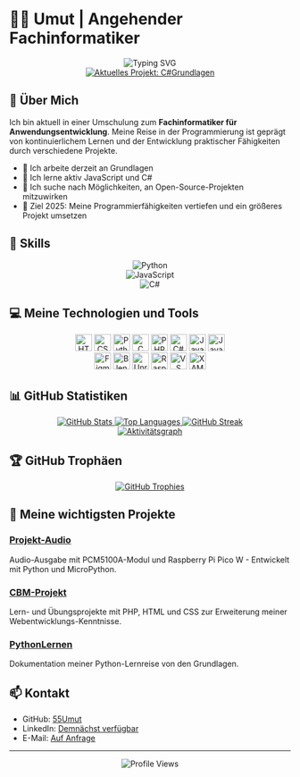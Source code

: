 # 👨‍💻 Umut | Angehender Fachinformatiker

<div align="center">
  <img src="https://readme-typing-svg.herokuapp.com?font=Fira+Code&size=32&duration=3000&pause=1000&color=2F81F7&center=true&vCenter=true&width=600&lines=Willkommen+auf+meinem+GitHub-Profil!;Fachinformatiker+in+Ausbildung;Leidenschaftlicher+Entwickler;Immer+am+Lernen+und+Wachsen" alt="Typing SVG" />
</div>

<div align="center">
  <a href="https://github.com/55Umut/C-Sharp-Grundlagen">
    <img src="https://img.shields.io/badge/🔭%20Aktuell-C%23Grundlagen-brightgreen?style=for-the-badge" alt="Aktuelles Projekt: C#Grundlagen" />
  </a>
</div>

## 🚀 Über Mich

Ich bin aktuell in einer Umschulung zum **Fachinformatiker für Anwendungsentwicklung**. Meine Reise in der Programmierung ist geprägt von kontinuierlichem Lernen und der Entwicklung praktischer Fähigkeiten durch verschiedene Projekte.

- 🔭 Ich arbeite derzeit an Grundlagen
- 🌱 Ich lerne aktiv JavaScript und C#
- 👯 Ich suche nach Möglichkeiten, an Open-Source-Projekten mitzuwirken
- 🥅 Ziel 2025: Meine Programmierfähigkeiten vertiefen und ein größeres Projekt umsetzen

## 🧠 Skills

<div align="center">
  <img src="https://img.shields.io/badge/Python-▓▓▓▓▓▓░░░░-3776AB?style=for-the-badge&logo=python&logoColor=white" alt="Python" />
  <br>
  <img src="https://img.shields.io/badge/JavaScript-▓▓▓░░░░░░-F7DF1E?style=for-the-badge&logo=javascript&logoColor=black" alt="JavaScript" />
  <br>
  <img src="https://img.shields.io/badge/C%23-▓▓░░░░░░░-239120?style=for-the-badge&logo=c-sharp&logoColor=white" alt="C#" />
</div>

## 💻 Meine Technologien und Tools

<div align="center">
  <a href="#"><img src="https://img.shields.io/badge/-HTML5-E34F26?style=for-the-badge&logo=html5&logoColor=white" height="30" alt="HTML5" /></a>
  <a href="#"><img src="https://img.shields.io/badge/-CSS3-1572B6?style=for-the-badge&logo=css3&logoColor=white" height="30" alt="CSS3" /></a>
  <a href="#"><img src="https://img.shields.io/badge/-Python-3776AB?style=for-the-badge&logo=python&logoColor=white" height="30" alt="Python" /></a>
  <a href="#"><img src="https://img.shields.io/badge/-C-00599C?style=for-the-badge&logo=c&logoColor=white" height="30" alt="C" /></a>
  <a href="#"><img src="https://img.shields.io/badge/-PHP-777BB4?style=for-the-badge&logo=php&logoColor=white" height="30" alt="PHP" /></a>
  <a href="#"><img src="https://img.shields.io/badge/-C%23-239120?style=for-the-badge&logo=c-sharp&logoColor=white" height="30" alt="C#" /></a>
  <a href="#"><img src="https://img.shields.io/badge/-Java-007396?style=for-the-badge&logo=java&logoColor=white" height="30" alt="Java" /></a>
  <a href="#"><img src="https://img.shields.io/badge/-JavaScript-F7DF1E?style=for-the-badge&logo=javascript&logoColor=black" height="30" alt="JavaScript" /></a>
</div>

<div align="center">
  <a href="#"><img src="https://img.shields.io/badge/-Figma-F24E1E?style=for-the-badge&logo=figma&logoColor=white" height="30" alt="Figma" /></a>
  <a href="#"><img src="https://img.shields.io/badge/-Blender-F5792A?style=for-the-badge&logo=blender&logoColor=white" height="30" alt="Blender" /></a>
  <a href="#"><img src="https://img.shields.io/badge/-Unreal%20Engine-313131?style=for-the-badge&logo=unreal-engine&logoColor=white" height="30" alt="Unreal Engine" /></a>
  <a href="#"><img src="https://img.shields.io/badge/-Raspberry%20Pi-A22846?style=for-the-badge&logo=raspberry-pi&logoColor=white" height="30" alt="Raspberry Pi" /></a>
  <a href="#"><img src="https://img.shields.io/badge/-VS%20Code-007ACC?style=for-the-badge&logo=visual-studio-code&logoColor=white" height="30" alt="VS Code" /></a>
  <a href="#"><img src="https://img.shields.io/badge/-XAMPP-FB7A24?style=for-the-badge&logo=xampp&logoColor=white" height="30" alt="XAMPP" /></a>
</div>

## 📊 GitHub Statistiken

<div align="center">
  <a href="https://github.com/55Umut">
    <img src="https://github-readme-stats.vercel.app/api?username=55Umut&show_icons=true&theme=github_dark" alt="GitHub Stats" />
  </a>
  <a href="https://github.com/55Umut">
    <img src="https://github-readme-stats.vercel.app/api/top-langs/?username=55Umut&layout=compact&theme=github_dark" alt="Top Languages" />
  </a>
  <a href="https://github.com/55Umut">
    <img src="https://github-readme-streak-stats.herokuapp.com/?user=55Umut&theme=dark" alt="GitHub Streak" />
  </a>
</div>

<div align="center">
  <a href="https://github.com/55Umut">
    <img src="https://github-readme-activity-graph.vercel.app/graph?username=55Umut&theme=github-dark&hide_border=true" alt="Aktivitätsgraph" />
  </a>
</div>

## 🏆 GitHub Trophäen

<div align="center">
  <a href="https://github.com/55Umut">
    <img src="https://github-profile-trophy.vercel.app/?username=55Umut&theme=nord&column=4&margin-w=15&margin-h=15&no-frame=true" alt="GitHub Trophies" />
  </a>
</div>

## 📌 Meine wichtigsten Projekte

<div>
  <h3>
    <a href="https://github.com/55Umut/Projekt-Audio">Projekt-Audio</a>
  </h3>
  <p>Audio-Ausgabe mit PCM5100A-Modul und Raspberry Pi Pico W - Entwickelt mit Python und MicroPython.</p>

  <h3>
    <a href="https://github.com/55Umut/CBM-Projekt">CBM-Projekt</a>
  </h3>
  <p>Lern- und Übungsprojekte mit PHP, HTML und CSS zur Erweiterung meiner Webentwicklungs-Kenntnisse.</p>

  <h3>
    <a href="https://github.com/55Umut/PythonLernen">PythonLernen</a>
  </h3>
  <p>Dokumentation meiner Python-Lernreise von den Grundlagen.</p>
</div>

## 📫 Kontakt

<div>
  <ul>
    <li>GitHub: <a href="https://github.com/55Umut">55Umut</a></li>
    <li>LinkedIn: <a href="#">Demnächst verfügbar</a></li>
    <li>E-Mail: <a href="#">Auf Anfrage</a></li>
  </ul>
</div>

---

<div align="center">
  <img src="https://komarev.com/ghpvc/?username=55Umut&color=blue" alt="Profile Views" />
</div>
